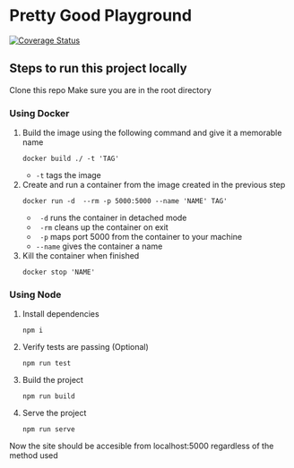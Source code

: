# Pretty Good Playground

[![Coverage Status](https://coveralls.io/repos/github/ShaneLucy/pretty-good-playground/badge.svg?branch=master)](https://coveralls.io/github/ShaneLucy/pretty-good-playground?branch=master)

## Steps to run this project locally

Clone this repo
Make sure you are in the root directory

### Using Docker

1. Build the image using the following command and give it a memorable name
   ```
   docker build ./ -t 'TAG'
   ```
   - `-t` tags the image
2. Create and run a container from the image created in the previous step
   ```
   docker run -d  --rm -p 5000:5000 --name 'NAME' TAG'
   ```
   - ` -d` runs the container in detached mode
   - ` -rm` cleans up the container on exit
   - ` -p` maps port 5000 from the container to your machine
   - `--name` gives the container a name
3. Kill the container when finished
   ```
   docker stop 'NAME'
   ```

### Using Node

1. Install dependencies
   ```
   npm i
   ```
2. Verify tests are passing (Optional)
   ```
   npm run test
   ```
3. Build the project
   ```
   npm run build
   ```
4. Serve the project
   ```
   npm run serve
   ```

Now the site should be accesible from localhost:5000 regardless of the method used
